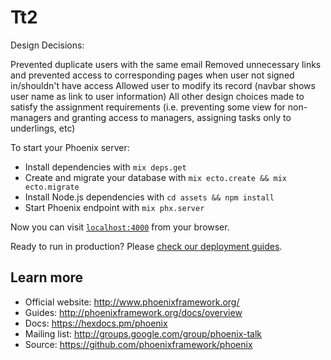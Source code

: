 # Tt2

Design Decisions:

Prevented duplicate users with the same email
Removed unnecessary links and prevented access to corresponding pages when user not signed in/shouldn't have access
Allowed user to modify its record (navbar shows user name as link to user information)
All other design choices made to satisfy the assignment requirements (i.e. preventing some view for non-managers and granting access to managers, assigning tasks only to underlings, etc)

To start your Phoenix server:

  * Install dependencies with `mix deps.get`
  * Create and migrate your database with `mix ecto.create && mix ecto.migrate`
  * Install Node.js dependencies with `cd assets && npm install`
  * Start Phoenix endpoint with `mix phx.server`

Now you can visit [`localhost:4000`](http://localhost:4000) from your browser.

Ready to run in production? Please [check our deployment guides](http://www.phoenixframework.org/docs/deployment).

## Learn more

  * Official website: http://www.phoenixframework.org/
  * Guides: http://phoenixframework.org/docs/overview
  * Docs: https://hexdocs.pm/phoenix
  * Mailing list: http://groups.google.com/group/phoenix-talk
  * Source: https://github.com/phoenixframework/phoenix
